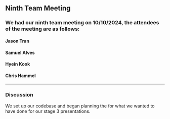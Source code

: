 ## Ninth Team Meeting

### We had our ninth team meeting on 10/10/2024, the attendees of the meeting are as follows:
#### Jason Tran
#### Samuel Alves
#### Hyein Kook
#### Chris Hammel
---

### Discussion
We set up our codebase and began planning the for what we wanted to have done for our stage 3 presentations.
